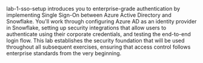 lab-1-sso-setup introduces you to enterprise-grade authentication by implementing Single Sign-On between Azure Active Directory and Snowflake. You'll work through configuring Azure AD as an identity provider in Snowflake, setting up security integrations that allow users to authenticate using their corporate credentials, and testing the end-to-end login flow. This lab establishes the security foundation that will be used throughout all subsequent exercises, ensuring that access control follows enterprise standards from the very beginning.